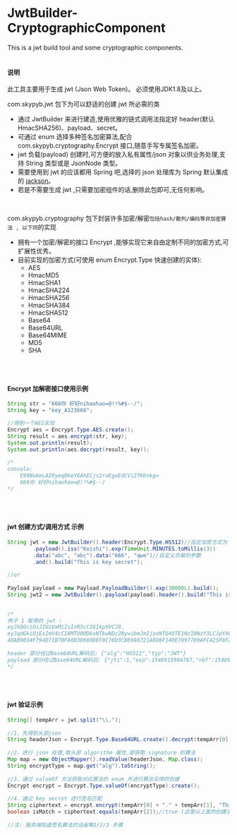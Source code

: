 # JwtBuilder-CryptographicComponent
This is a jwt build tool and some cryptographic components.
<br>
<br>

#### 说明  
此工具主要用于生成 jwt (Json Web Token)。 必须使用JDK1.8及以上。 

com.skypyb.jwt 包下为可以舒适的创建 jwt 所必需的类
- 通过 JwtBuilder 来进行建造,使用优雅的链式调用法指定好 header(默认HmacSHA256)、payload、secret。  
- 可通过 enum 选择多种签名加密算法,配合 com.skypyb.cryptography.Encrypt 接口,随意手写专属签名加密。  
- jwt 负载(payload) 创建时,可方便的放入私有属性/json 对象以供业务处理,支持 String 类型或是 JsonNode 类型。
- 需要使用到 jwt 的应该都用 Spring 吧,选择的 json 处理库为 Spring 默认集成的 [jackson](https://github.com/FasterXML/jackson)。
- 若是不需要生成 jwt ,只需要加密组件的话,删除此包即可,无任何影响。
<br>

com.skypyb.cryptography 包下封装许多加密/解密`包括hash/散列/编码等非加密算法 , 以下同`的实现
- 拥有一个加密/解密的接口 Encrypt ,能够实现它来自由定制不同的加密方式,可扩展性优秀。
- 目前实现的加密方式(可使用 enum Encrypt.Type 快速创建的实体):  
    - AES
    - HmacMD5
    - HmacSHA1
    - HmacSHA224
    - HmacSHA256
    - HmacSHA384
    - HmacSHA512
    - Base64
    - Base64URL
    - Base64MIME
    - MD5
    - SHA

<br>
<br>

  
#### Encrypt 加解密接口使用示例
```java
String str = "666你 好好nihaohao=@!!%#$--/";
String key = "key_A123666";

//得到一个AES实现
Encrypt aes = Encrypt.Type.AES.create();
String result = aes.encrypt(str, key);
System.out.println(result);
System.out.println(aes.decrypt(result, key));
        
/*
console:
    E99No6eLAZ0yeq8KeY6AhECjs2roEgeEdCViZfKbnkg=
    666你 好好nihaohao=@!!%#$--/
*/
```
<br>
<br>

#### jwt 创建方式/调用方式 示例
```java
String jwt = new JwtBuilder().header(Encrypt.Type.HS512)//指定加密方式为 HmacSHA512
        .payload().iss("Koishi").exp(TimeUnit.MINUTES.toMillis(3))
        .data("abc", "abc").data("666", "qwe")//自定义负载的参数
        .and().build("This is key secret");
    
//or
    
Payload payload = new Payload.PayloadBuilder().exp(30000L).build();
String jwt2 = new JwtBuilder().payload(payload).header().build("This is key secret");
  

/*
例子 1 取得的 jwt :
eyJhbGciOiJIUzUxMiIsInR5cCI6IkpXVCJ9.
eyJqdGkiOjEsImV4cCI6MTU0ODkxNTkwNDc2NywibmJmIjoxNTQ4OTE1NzI0NzY3LCJpYXQiOjE1NDg5MTU3MjQ3NjcsImlzcyI6IktvaXNoaSIsImFiYyI6ImFiYyIsIjY2NiI6InF3ZSJ9.
48AB9034F794D71B7BFA8B3D660DEF0C78D3CBE666721A9D8F140E7097709AFC425F8F26454668C8A0B9A75A8A90D4954FAF6F84EE5FE4EE998CF9FD9669CD86
  
header 部分经过Base64URL解码后: {"alg":"HS512","typ":"JWT"}
payload 部分经过Base64URL解码后: {"jti":1,"exp":1548915904767,"nbf":1548915724767,"iat":1548915724767,"iss":"Koishi","abc":"abc","666":"qwe"}
*/
```

<br>
<br>

#### jwt 验证示例 
```java
String[] tempArr = jwt.split("\\.");
  
//1、先得到头部json
String headerJson = Encrypt.Type.Base64URL.create().decrypt(tempArr[0], null);
  
//2、进行 json 处理,取头部 algorithm 属性,即获取 signature 的算法
Map map = new ObjectMapper().readValue(headerJson, Map.class);
String encryptType = map.get("alg").toString();
  
//3、通过 valueOf 方法获取对应算法的 enum 并进行算法实体的创建
Encrypt encrypt = Encrypt.Type.valueOf(encryptType).create();
  
//4、通过 key secret 进行签名匹配
String ciphertext = encrypt.encrypt(tempArr[0] + "." + tempArr[1], "This is key secret");
boolean isMatch = ciphertext.equals(tempArr[2]);//true (这里以上面的创建示例1作为演示)
  
//注: 服务端知道签名算法的话省略1/2/3 步骤
```
